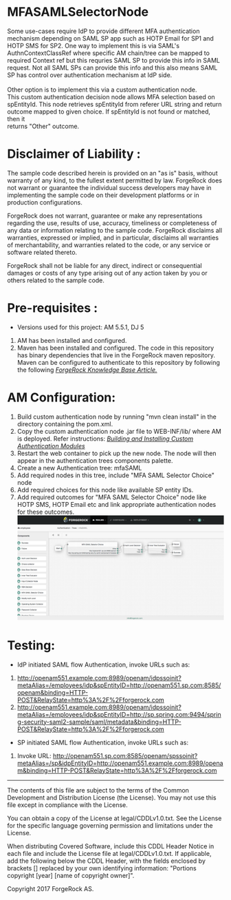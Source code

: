 # MFASAMLSelectorNode

Some use-cases require IdP to provide different MFA authentication mechanism depending on SAML SP app such as HOTP Email for SP1 and HOTP SMS for SP2. One way to implement this is via SAML's AuthnContextClassRef where specific AM chain/tree can 
be mapped to required Context ref but this requries SAML SP to provide this info in SAML request. Not all SAML SPs can provide this info and this also means SAML SP has control over authentication mechanism at IdP side. </br></br>
Other option is to implement this via a custom authentication node. </br>
This custom authentication decision node allows MFA selection based on spEntityId. This node retrieves spEntityId from referer URL string and return outcome mapped to given choice. If spEntityId is not found or matched, then it </br>
returns "Other" outcome.  
 
Disclaimer of Liability :
=========================
The sample code described herein is provided on an "as is" basis, without warranty of any kind, to the fullest extent permitted by law. 
ForgeRock does not warrant or guarantee the individual success developers may have in implementing the sample code on their development platforms 
or in production configurations.

ForgeRock does not warrant, guarantee or make any representations regarding the use, results of use, accuracy, timeliness or completeness of any data 
or information relating to the sample code. ForgeRock disclaims all warranties, expressed or implied, and in particular, disclaims all warranties of 
merchantability, and warranties related to the code, or any service or software related thereto.

ForgeRock shall not be liable for any direct, indirect or consequential damages or costs of any type arising out of any action taken by you or others 
related to the sample code.
    
Pre-requisites :
================
* Versions used for this project: AM 5.5.1, DJ 5 
1. AM has been installed and configured.
2. Maven has been installed and configured. The code in this repository has binary dependencies that live in the ForgeRock maven repository. Maven can be configured to authenticate to this repository by following the following *[ForgeRock Knowledge Base Article.](https://backstage.forgerock.com/knowledge/kb/article/a74096897)*

AM Configuration:
=====================
1. Build custom authentication node by running "mvn clean install" in the directory containing the pom.xml. 
2. Copy the custom authentication node .jar file to WEB-INF/lib/ where AM is deployed. Refer instructions: *[Building and Installing Custom Authentication Modules](https://backstage.forgerock.com/docs/am/5.5/authentication-guide/#build-config-sample-auth-module)*
3. Restart the web container to pick up the new node. The node will then appear in the authentication trees components palette.
4. Create a new Authentication tree: mfaSAML 
5. Add required nodes in this tree, include "MFA SAML Selector Choice" node
6. Add required choices for this node like available SP entity IDs. 
6. Add required outcomes for "MFA SAML Selector Choice" node like HOTP SMS, HOTP Email etc and link appropriate authentication nodes for these outcomes.  
![MFASAMLSelectionTree](./MFASAMLSelectionTree.png)
 
  
Testing:
======== 
* IdP initiated SAML flow Authentication, invoke URLs such as: 
1. http://openam551.example.com:8989/openam/idpssoinit?metaAlias=/employees/idp&spEntityID=http://openam551.sp.com:8585/openam&binding=HTTP-POST&RelayState=http%3A%2F%2Fforgerock.com
2. http://openam551.example.com:8989/openam/idpssoinit?metaAlias=/employees/idp&spEntityID=http://sp.spring.com:9494/spring-security-saml2-sample/saml/metadata&binding=HTTP-POST&RelayState=http%3A%2F%2Fforgerock.com

* SP initiated SAML flow Authentication, invoke URLs such as:
1. Invoke URL: http://openam551.sp.com:8585/openam/spssoinit?metaAlias=/sp&idpEntityID=http://openam551.example.com:8989/openam&binding=HTTP-POST&RelayState=http%3A%2F%2Fforgerock.com

* * *

The contents of this file are subject to the terms of the Common Development and
Distribution License (the License). You may not use this file except in compliance with the
License.

You can obtain a copy of the License at legal/CDDLv1.0.txt. See the License for the
specific language governing permission and limitations under the License.

When distributing Covered Software, include this CDDL Header Notice in each file and include
the License file at legal/CDDLv1.0.txt. If applicable, add the following below the CDDL
Header, with the fields enclosed by brackets [] replaced by your own identifying
information: "Portions copyright [year] [name of copyright owner]".

Copyright 2017 ForgeRock AS.